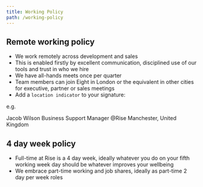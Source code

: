 ```yaml
---
title: Working Policy
path: /working-policy
---
```


## Remote working policy
* We work remotely across development and sales
* This is enabled firstly by excellent communication, disciplined use of our tools and trust in who we hire
* We have all-hands meets once per quarter
* Team members can join Eight in London or the equivalent in other cities for executive, partner or sales meetings
* Add a `location indicator` to your signature:

e.g.

Jacob Wilson
Business Support Manager @Rise
Manchester, United Kingdom


## 4 day week policy
* Full-time at Rise is a 4 day week, ideally whatever you do on your fifth working week day should be whatever improves your wellbeing
* We embrace part-time working and job shares, ideally as part-time 2 day per week roles
